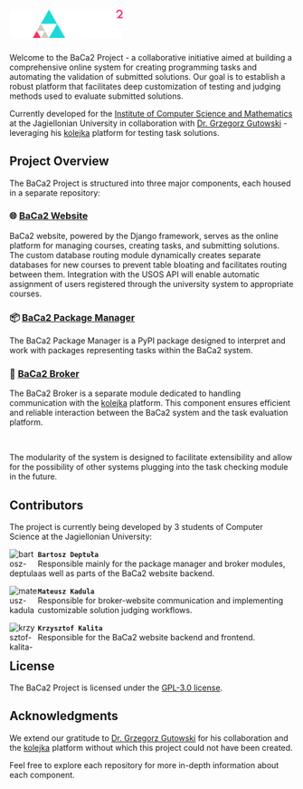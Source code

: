 # <img src="baca2_logo.png" alt="BaCa2 Logo" width="200"/>

Welcome to the BaCa2 Project - a collaborative initiative aimed at building a comprehensive online system for creating programming tasks and automating the validation of submitted solutions. Our goal is to establish a robust platform that facilitates deep customization of testing and judging methods used to evaluate submitted solutions.

Currently developed for the [Institute of Computer Science and Mathematics](https://ii.uj.edu.pl/en_GB/start) at the Jagiellonian University in collaboration with [Dr. Grzegorz Gutowski](https://www.tcs.uj.edu.pl/gutowski) - leveraging his [kolejka](https://github.com/kolejka/kolejka) platform for testing task solutions.

## Project Overview

The BaCa2 Project is structured into three major components, each housed in a separate repository:

### 🌐 [BaCa2 Website](https://github.com/BaCa2-project/BaCa2)

BaCa2 website, powered by the Django framework, serves as the online platform for managing courses, creating tasks, and submitting solutions. The custom database routing module dynamically creates separate databases for new courses to prevent table bloating and facilitates routing between them. Integration with the USOS API will enable automatic assignment of users registered through the university system to appropriate courses.

### 📦 [BaCa2 Package Manager](https://github.com/BaCa2-project/BaCa2-package-manager)

The BaCa2 Package Manager is a PyPI package designed to interpret and work with packages representing tasks within the BaCa2 system.

### 🔄 [BaCa2 Broker](https://github.com/BaCa2-project/BaCa2-broker)

The BaCa2 Broker is a separate module dedicated to handling communication with the [kolejka](https://github.com/kolejka/kolejka) platform. This component ensures efficient and reliable interaction between the BaCa2 system and the task evaluation platform.

<br>

The modularity of the system is designed to facilitate extensibility and allow for the possibility of other systems plugging into the task checking module in the future.

## Contributors

The project is currently being developed by 3 students of Computer Science at the Jagiellonian University:

<a href="https://github.com/ZyndramZM">
  <img src="https://avatars.githubusercontent.com/u/71557281?v=4" width="50" height="50" align="left" alt="bartosz-deptula-pfp"/>
</a>

**`Bartosz Deptuła`**<br>
Responsible mainly for the package manager and broker modules, as well as parts of the BaCa2 website backend.

<a href="https://github.com/Matthew-1981">
  <img src="https://avatars.githubusercontent.com/u/89481714?v=4" width="50" height="50" align="left" alt="mateusz-kadula-pfp"/>
</a>

**`Mateusz Kadula`**<br>
Responsible for broker-website communication and implementing customizable solution judging workflows.

<a href="https://github.com/k-kalita">
  <img src="https://avatars.githubusercontent.com/u/116686132?v=4" width="50" height="50" align="left" alt="krzysztof-kalita-pfp"/>
</a>

**`Krzysztof Kalita`**<br>
Responsible for the BaCa2 website backend and frontend.

## License

The BaCa2 Project is licensed under the [GPL-3.0 license](LICENSE).

## Acknowledgments

We extend our gratitude to [Dr. Grzegorz Gutowski](https://www.tcs.uj.edu.pl/gutowski) for his collaboration and the [kolejka](https://github.com/kolejka/kolejka) platform without which this project could not have been created.

Feel free to explore each repository for more in-depth information about each component.
